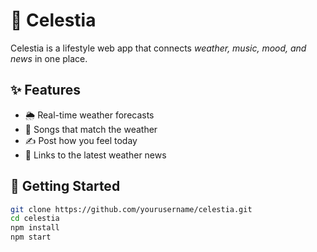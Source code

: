 # 🌌 Celestia

Celestia is a lifestyle web app that connects *weather, music, mood, and news* in one place.  

## ✨ Features
- 🌦 Real-time weather forecasts  
- 🎵 Songs that match the weather  
- ✍ Post how you feel today  
- 📰 Links to the latest weather news  

## 🚀 Getting Started
```bash
git clone https://github.com/yourusername/celestia.git
cd celestia
npm install
npm start
